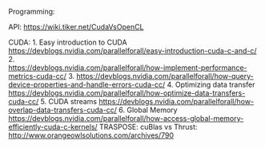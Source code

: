 Programming:

API:
	https://wiki.tiker.net/CudaVsOpenCL

CUDA:
	1. Easy introduction to CUDA
		https://devblogs.nvidia.com/parallelforall/easy-introduction-cuda-c-and-c/
	2.  
		https://devblogs.nvidia.com/parallelforall/how-implement-performance-metrics-cuda-cc/
	3.  https://devblogs.nvidia.com/parallelforall/how-query-device-properties-and-handle-errors-cuda-cc/
	4. Optimizing data transfer
		https://devblogs.nvidia.com/parallelforall/how-optimize-data-transfers-cuda-cc/
	5. CUDA streams
		https://devblogs.nvidia.com/parallelforall/how-overlap-data-transfers-cuda-cc/
	6. Global Memory
		https://devblogs.nvidia.com/parallelforall/how-access-global-memory-efficiently-cuda-c-kernels/
TRASPOSE:
	cuBlas vs Thrust: http://www.orangeowlsolutions.com/archives/790
